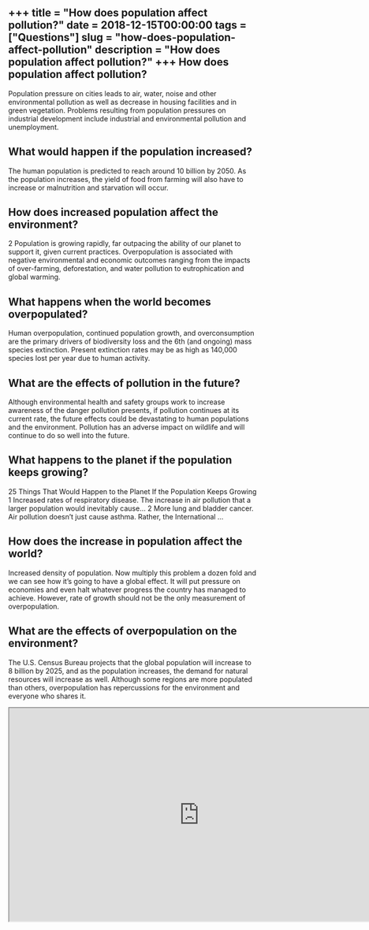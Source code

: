+++
title = "How does population affect pollution?"
date = 2018-12-15T00:00:00
tags = ["Questions"]
slug = "how-does-population-affect-pollution"
description = "How does population affect pollution?"
+++
How does population affect pollution?
-------------------------------------

Population pressure on cities leads to air, water, noise and other environmental pollution as well as decrease in housing facilities and in green vegetation. Problems resulting from population pressures on industrial development include industrial and environmental pollution and unemployment.

What would happen if the population increased?
----------------------------------------------

The human population is predicted to reach around 10 billion by 2050. As the population increases, the yield of food from farming will also have to increase or malnutrition and starvation will occur.

How does increased population affect the environment?
-----------------------------------------------------

2﻿ Population is growing rapidly, far outpacing the ability of our planet to support it, given current practices. Overpopulation is associated with negative environmental and economic outcomes ranging from the impacts of over-farming, deforestation, and water pollution to eutrophication and global warming.

What happens when the world becomes overpopulated?
--------------------------------------------------

Human overpopulation, continued population growth, and overconsumption are the primary drivers of biodiversity loss and the 6th (and ongoing) mass species extinction. Present extinction rates may be as high as 140,000 species lost per year due to human activity.

What are the effects of pollution in the future?
------------------------------------------------

Although environmental health and safety groups work to increase awareness of the danger pollution presents, if pollution continues at its current rate, the future effects could be devastating to human populations and the environment. Pollution has an adverse impact on wildlife and will continue to do so well into the future.

What happens to the planet if the population keeps growing?
-----------------------------------------------------------

25 Things That Would Happen to the Planet If the Population Keeps Growing 1 Increased rates of respiratory disease. The increase in air pollution that a larger population would inevitably cause… 2 More lung and bladder cancer. Air pollution doesn’t just cause asthma. Rather, the International …

How does the increase in population affect the world?
-----------------------------------------------------

Increased density of population. Now multiply this problem a dozen fold and we can see how it’s going to have a global effect. It will put pressure on economies and even halt whatever progress the country has managed to achieve. However, rate of growth should not be the only measurement of overpopulation.

What are the effects of overpopulation on the environment?
----------------------------------------------------------

The U.S. Census Bureau projects that the global population will increase to 8 billion by 2025, and as the population increases, the demand for natural resources will increase as well. Although some regions are more populated than others, overpopulation has repercussions for the environment and everyone who shares it.

<iframe allow="accelerometer; autoplay; clipboard-write; encrypted-media; gyroscope; picture-in-picture" allowfullscreen="" class="__youtube_prefs__  epyt-is-override  no-lazyload" data-no-lazy="1" data-origheight="433" data-origwidth="770" data-skipgform_ajax_framebjll="" height="433" id="_ytid_77938" loading="lazy" src="https://www.youtube.com/embed/QsBT5EQt348?enablejsapi=1&autoplay=0&cc_load_policy=0&cc_lang_pref=&iv_load_policy=1&loop=0&modestbranding=0&rel=1&fs=1&playsinline=0&autohide=2&theme=dark&color=red&controls=1&" title="YouTube player" width="770"></iframe>